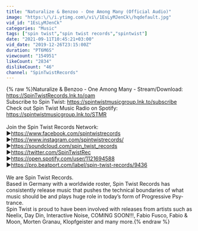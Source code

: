 ```yaml
---
title: "Naturalize & Benzoo - One Among Many (Official Audio)"
image: "https:\/\/i.ytimg.com\/vi\/1EsLyMJenCk\/hqdefault.jpg"
vid_id: "1EsLyMJenCk"
categories: "Music"
tags: ["spin twist","spin twist records","spintwist"]
date: "2021-09-11T10:45:21+03:00"
vid_date: "2019-12-26T23:15:00Z"
duration: "PT6M6S"
viewcount: "154951"
likeCount: "2834"
dislikeCount: "46"
channel: "SpinTwistRecords"
---
```

{% raw %}Naturalize &amp; Benzoo - One Among Many - Stream/Download: <a rel="nofollow" target="blank" href="https://SpinTwistRecords.lnk.to/oam">https://SpinTwistRecords.lnk.to/oam</a> <br />Subscribe to Spin Twist: <a rel="nofollow" target="blank" href="https://spintwistmusicgroup.lnk.to/subscribe">https://spintwistmusicgroup.lnk.to/subscribe</a><br />Check out Spin Twist Music Radio on Spotify: <a rel="nofollow" target="blank" href="https://spintwistmusicgroup.lnk.to/STMR">https://spintwistmusicgroup.lnk.to/STMR</a><br /><br />Join the Spin Twist Records Network:<br />▶<a rel="nofollow" target="blank" href="https://www.facebook.com/spintwistrecords">https://www.facebook.com/spintwistrecords</a><br />▶<a rel="nofollow" target="blank" href="https://www.instagram.com/spintwistrecords/">https://www.instagram.com/spintwistrecords/</a><br />▶<a rel="nofollow" target="blank" href="https://soundcloud.com/spin_twist_records">https://soundcloud.com/spin_twist_records</a><br />▶<a rel="nofollow" target="blank" href="https://twitter.com/SpinTwistRec">https://twitter.com/SpinTwistRec</a><br />▶<a rel="nofollow" target="blank" href="https://open.spotify.com/user/1121694588">https://open.spotify.com/user/1121694588</a><br />▶<a rel="nofollow" target="blank" href="https://pro.beatport.com/label/spin-twist-records/9436">https://pro.beatport.com/label/spin-twist-records/9436</a><br /><br />We are Spin Twist Records. <br />Based in Germany with a worldwide roster, Spin Twist Records has consistently release music that pushes the technical boundaries of what music should be and plays huge role in today’s form of Progressive Psy-trance.<br />Spin Twist is proud to have been involved with releases from artists such as Neelix, Day Din, Interactive Noise, COMING SOON!!!, Fabio Fusco, Fabio &amp; Moon, Morten Granau, Klopfgeister and many more.{% endraw %}
